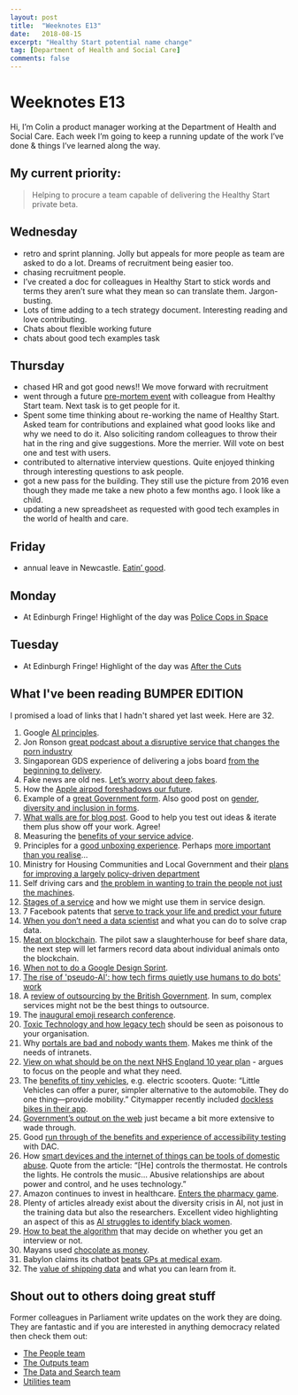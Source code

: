 ```yaml
---
layout: post
title:  "Weeknotes E13"
date:   2018-08-15
excerpt: "Healthy Start potential name change"
tag: [Department of Health and Social Care]
comments: false
---
```


# Weeknotes E13
Hi, I’m Colin a product manager working at the Department of Health and Social Care. Each week I’m going to keep a running update of the work I’ve done & things I’ve learned along the way.

## My current priority:
> Helping to procure a team capable of delivering the Healthy Start private beta.

## Wednesday
- retro and sprint planning. Jolly but appeals for more people as team are asked to do a lot. Dreams of recruitment being easier too.
- chasing recruitment people. 
- I’ve created a doc for colleagues in Healthy Start to stick words and terms they aren’t sure what they mean so can translate them. Jargon-busting.
- Lots of time adding to a tech strategy document. Interesting reading and love contributing.
- Chats about flexible working future
- chats about good tech examples task

## Thursday
- chased HR and got good news!! We move forward with recruitment
- went through a future [pre-mortem event](https://www.atlassian.com/team-playbook/plays/pre-mortem) with colleague from Healthy Start team. Next task is to get people for it.
- Spent some time thinking about re-working the name of Healthy Start. Asked team for contributions and explained what good looks like and why we need to do it. Also soliciting random colleagues to throw their hat in the ring and give suggestions. More the merrier. Will vote on best one and test with users.
- contributed to alternative interview questions. Quite enjoyed thinking through interesting questions to ask people.
- got a new pass for the building. They still use the picture from 2016 even though they made me take a new photo a few months ago. I look like a child.
- updating a new spreadsheet as requested with good tech examples in the world of health and care.

## Friday
- annual leave in Newcastle. [Eatin’ good](https://twitter.com/ColinPattinson/status/1027936514196602880).

## Monday
- At Edinburgh Fringe! Highlight of the day was [Police Cops in Space](https://tickets.edfringe.com/whats-on/police-cops-in-space)

## Tuesday
- At Edinburgh Fringe! Highlight of the day was [After the Cuts](https://tickets.edfringe.com/whats-on/after-the-cuts)

## What I've been reading BUMPER EDITION
I promised a load of links that I hadn't shared yet last week. Here are 32.

1. Google [AI principles](https://www.blog.google/topics/ai/ai-principles/).
2. Jon Ronson [great podcast about a disruptive service that changes the porn industry](http://www.jonronson.com/butterfly.html) 
3. Singaporean GDS experience of delivering a jobs board [from the beginning to delivery](https://blog.gds-gov.tech/mycareersfuture-as-told-by-the-technical-team-3ae36802c973).
4. Fake news are old nes. [Let’s worry about deep fakes](https://www.bloomberg.com/view/articles/2018-06-13/the-deep-fake-video-threat).
5. How the [Apple airpod foreshadows our future](https://www.theatlantic.com/technology/archive/2018/06/apples-airpods-are-an-omen/554537/).
6. Example of a [great Government form](https://gds.blog.gov.uk/2015/09/22/my-new-favourite-form-really/). Also good post on [gender, diversity and inclusion in forms](https://uxdesign.cc/designing-forms-for-gender-diversity-and-inclusion-d8194cf1f51).
7. [What walls are for blog post](http://www.disambiguity.com/what-walls-are-for/). Good to help you test out ideas & iterate them plus show off your work. Agree!
8. Measuring the [benefits of your service advice](https://www.gov.uk/service-manual/measuring-success/measuring-service-benefits).
9. Principles for a [good unboxing experience](http://specialprojects.studio/article/magic-packaging-principles-for-a-delightful-and-effective-unboxing-experience/). Perhaps [more important than you realise](http://specialprojects.studio/article/design-for-ageing/)...
10. Ministry for Housing Communities and Local Government and their [plans for improving a largely policy-driven department](https://mhclgdigital.blog.gov.uk/2018/06/11/high-digital-ambitions-for-our-policy-department/)
11. Self driving cars and [the problem in wanting to train the people not just the machines](http://rodneybrooks.com/bothersome-bystanders-and-self-driving-cars/).
12. [Stages of a service](https://hodigital.blog.gov.uk/2017/07/31/types-and-stages-of-services/) and how we might use them in service design.
13. 7 Facebook patents that [serve to track your life and predict your future](https://www.nytimes.com/interactive/2018/06/21/opinion/sunday/facebook-patents-privacy.html)
14. [When you don’t need a data scientist](https://medium.com/@kurtcagle/why-you-dont-need-data-scientists-a9654cc9f0e4) and what you can do to solve crap data.
15. [Meat on blockchain](https://thenextweb.com/hardfork/2018/07/02/uk-government-food-agency-is-putting-meat-on-the-blockchain/). The pilot saw a slaughterhouse for beef share data, the next step will let farmers record data about individual animals onto the blockchain.
16. [When not to do a Google Design Sprint](https://medium.com/netlife/dont-choose-a-google-design-sprint-b33169faecc).
17. [The rise of 'pseudo-AI': how tech firms quietly use humans to do bots' work](https://www.theguardian.com/technology/2018/jul/06/artificial-intelligence-ai-humans-bots-tech-companies)
18. A [review of outsourcing by the British Government](https://www.economist.com/britain/2018/06/30/britains-outsourcing-model-copied-around-the-world-is-in-trouble). In sum, complex services might not be the best things to outsource.
19. The [inaugural emoji research conference](https://www.wired.com/story/academic-emoji-conference).
20. [Toxic Technology and how legacy tech](https://blog.usejournal.com/toxic-technology-the-growing-legacy-threat-b95ad098a339) should be seen as poisonous to your organisation.
21. Why [portals are bad and nobody wants them](http://www.wearefuturegov.com/blog/citizens-portals-y-n). Makes me think of the needs of intranets.
22. [View on what should be on the next NHS England 10 year plan](https://www.hsj.co.uk/policy-and-regulation/close-the-gaping-gap-between-policy-and-peoples-lived-reality/7022713.article) - argues to focus on the people and what they need.
23. The [benefits of tiny vehicles](https://www.citylab.com/transportation/2018/06/welcome-to-the-tiny-vehicle-age/563342/), e.g. electric scooters. Quote: “Little Vehicles can offer a purer, simpler alternative to the automobile. They do one thing—provide mobility.” Citymapper recently included [dockless bikes in their app](http://www.wired.co.uk/article/citymapper-ofo-obike-london-transport).
24. [Government’s output on the web](http://www.wired.co.uk/article/gov-uk-internet-archive-web-history-searchable-online-national-archives) just became a bit more extensive to wade through. 
25. Good [run through of the benefits and experience of accessibility testing](https://accessibility.blog.gov.uk/2018/05/15/what-we-learned-from-getting-our-autocomplete-tested-for-accessibility/) with DAC.
26. How [smart devices and the internet of things can be tools of domestic abuse](https://www.nytimes.com/2018/06/23/technology/smart-home-devices-domestic-abuse.html). Quote from the article: “[He] controls the thermostat. He controls the lights. He controls the music… Abusive relationships are about power and control, and he uses technology.”
27. Amazon continues to invest in healthcare. [Enters the pharmacy game](https://techcrunch.com/2018/06/28/amazon-buys-pillpack-an-online-pharmacy-that-was-rumored-to-be-talking-to-walmart/).
28. Plenty of articles already exist about the diversity crisis in AI, not just in the training data but also the researchers. Excellent video highlighting an aspect of this as [AI struggles to identify black women](https://www.youtube.com/watch?v=QxuyfWoVV98).
29. [How to beat the algorithm](https://www.economist.com/business/2018/06/21/how-an-algorithm-may-decide-your-career?frsc=dg%7Ce) that may decide on whether you get an interview or not.
30. Mayans used [chocolate as money](http://www.sciencemag.org/news/2018/06/maya-civilization-used-chocolate-money?rss=1).
31. Babylon claims its chatbot [beats GPs at medical exam](https://www.bbc.com/news/technology-44635134).
32. The [value of shipping data](https://gijn.org/tracking-ships-at-sea/) and what you can learn from it.

## Shout out to others doing great stuff
Former colleagues in Parliament write updates on the work they are doing. They are fantastic and if you are interested in anything democracy related then check them out:
- [The People team](https://ukparliament.github.io/sprintnotes.people/)
- [The Outputs team](https://ukparliament.github.io/sprintnotes.outputs/)
- [The Data and Search team](https://ukparliament.github.io/weeknotes.data-search/)
- [Utilities team](https://medium.com/@gemmarogers1)
